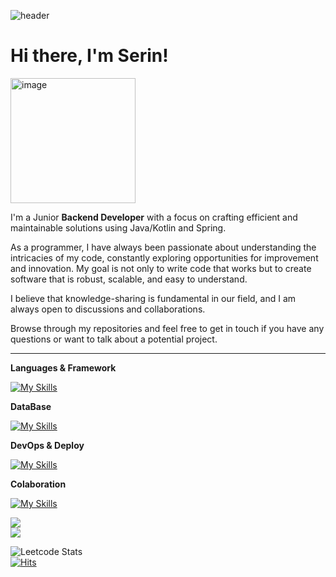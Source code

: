 ![header](https://capsule-render.vercel.app/api?type=waving&color=gradient&height=120&animation=fadeIn&section=footer&text=⛵️🍔🤍&fontAlign=70)
# Hi there, I'm Serin!
<img width="200" alt="image" src="https://www.notion.so/image/https%3A%2F%2Fs3-us-west-2.amazonaws.com%2Fsecure.notion-static.com%2F6b021620-2967-4048-ad0b-7bb8cfa11a71%2FCleanShot_2023-05-11_at_02.29.192x.png?table=block&id=b27f229e-8138-41b7-92a7-8890ad0a3b79&spaceId=d75c8f15-4bd5-4ec4-9283-cd1f1e874df0&width=250&userId=0383413c-4725-444e-9e80-5f611b6da9b1&cache=v2">

I'm a Junior **Backend Developer** with a focus on crafting efficient and maintainable solutions using Java/Kotlin and Spring.

As a programmer, I have always been passionate about understanding the intricacies of my code, constantly exploring opportunities for improvement and innovation. My goal is not only to write code that works but to create software that is robust, scalable, and easy to understand.

I believe that knowledge-sharing is fundamental in our field, and I am always open to discussions and collaborations.

Browse through my repositories and feel free to get in touch if you have any questions or want to talk about a potential project.

---

**Languages & Framework**  

[![My Skills](https://skillicons.dev/icons?i=java,kotlin,spring,gradle,graphql,hibernate&theme=light)](https://skillicons.dev)

**DataBase**

[![My Skills](https://skillicons.dev/icons?i=postgres,mysql,firebase&theme=light)](https://skillicons.dev)

**DevOps & Deploy**

[![My Skills](https://skillicons.dev/icons?i=aws,docker,heroku&theme=light)](https://skillicons.dev)

**Colaboration**

[![My Skills](https://skillicons.dev/icons?i=git,discord&theme=light)](https://skillicons.dev)

![](https://github-profile-summary-cards.vercel.app/api/cards/profile-details?username=serinns&theme=nord_dark) <br/>
<a href="s">
  <img src="https://github-readme-stats.vercel.app/api/top-langs/?username=zserinz&layout=compact&theme=dracula"/>
</a>
<!-- <a href="s"> -->
  <!-- <img src="https://github-readme-stats.vercel.app/api?username=zserinz&theme=dracula&show_icons=true" width="42%" /> -->
<!-- </a> -->
<!-- ![](./profile-3d-contrib/profile-night-rainbow.svg) -->

![Leetcode Stats](https://leetcard.jacoblin.cool/zserinz)
<br />
[![Hits](https://hits.seeyoufarm.com/api/count/incr/badge.svg?url=https%3A%2F%2Fgithub.com%2Fserinns%2F&count_bg=%232AB4E5D6&title_bg=%23555555&icon=&icon_color=%23E7E7E7&title=views&edge_flat=false)](https://hits.seeyoufarm.com)

